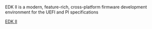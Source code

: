 EDK II is a modern, feature-rich, cross-platform firmware development environment for the UEFI and PI specifications

[EDK II](http://www.tianocore.org/edk2/)<br/>
